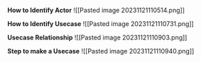 **How to Identify Actor**
![[Pasted image 20231121110514.png]]

**How to Identify Usecase**
![[Pasted image 20231121110731.png]]

**Usecase Relationship**
![[Pasted image 20231121110903.png]]

**Step to make a Usecase**
![[Pasted image 20231121110940.png]]

